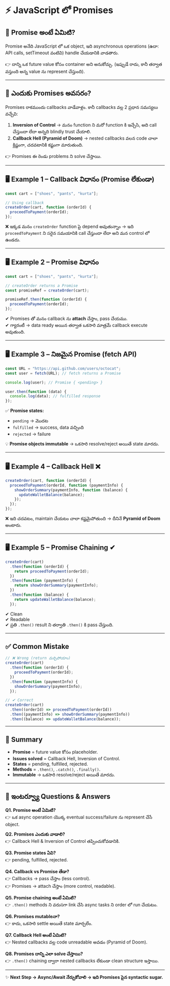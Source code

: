 # ⚡ JavaScript లో Promises  

## 📌 Promise అంటే ఏమిటి?  
Promise అనేది JavaScript లో ఒక object, ఇది asynchronous operations (ఉదా: API calls, setTimeout వంటివి) handle చేయడానికి వాడతారు.  

👉 దాన్ని ఒక future value కోసం container అని అనుకోచ్చు. (ఇప్పుడే రాదు, కానీ తర్వాత వస్తుంది అన్న value ను represent చేస్తుంది).  

---

## 🚀 ఎందుకు Promises అవసరం?  
Promises రాకముందు callbacks వాడేవాళ్లం. కానీ callbacks వల్ల 2 ప్రధాన సమస్యలు వచ్చేవి:  

1. **Inversion of Control** → మనం function ని మరో function కి ఇచ్చేసి, అది call చేస్తుందా లేదా అన్నది blindly trust చేయాలి.  
2. **Callback Hell (Pyramid of Doom)** → nested callbacks వలన code చాలా క్లిష్టంగా, చదవటానికి కష్టంగా మారుతుంది.  

👉 Promises ఈ రెండు problems ని solve చేస్తాయి.  

---

## 🖥️ Example 1 – Callback విధానం (Promise లేకుండా)  
```js
const cart = ["shoes", "pants", "kurta"];  

// Using callback
createOrder(cart, function (orderId) {  
  proceedToPayment(orderId);  
});
```  

❌ ఇక్కడ మనం `createOrder` function పై depend అవుతున్నాం → ఇది `proceedToPayment` ని సరైన సమయానికి call చేస్తుందా లేదా అని మన control లో ఉండదు.  

---

## 🖥️ Example 2 – Promise విధానం  
```js
const cart = ["shoes", "pants", "kurta"];  

// createOrder returns a Promise
const promiseRef = createOrder(cart);  

promiseRef.then(function (orderId) {  
  proceedToPayment(orderId);  
});
```  

✔ Promises తో మనం callback ను **attach** చేస్తాం, pass చేయము.  
✔ గ్యారంటీ → data ready అయిన తర్వాత ఒకసారి మాత్రమే callback execute అవుతుంది.  

---

## 🖥️ Example 3 – నిజమైన Promise (fetch API)  
```js
const URL = "https://api.github.com/users/octocat";  
const user = fetch(URL); // fetch returns a Promise  

console.log(user); // Promise { <pending> }  

user.then(function (data) {  
  console.log(data); // fulfilled response  
});
```  

✅ **Promise states:**  
- `pending` → మొదట  
- `fulfilled` → success, data వచ్చింది  
- `rejected` → failure  

💡 **Promise objects immutable** → ఒకసారి resolve/reject అయితే state మారదు.  

---

## 🖥️ Example 4 – Callback Hell ❌  
```js
createOrder(cart, function (orderId) {  
  proceedToPayment(orderId, function (paymentInfo) {  
    showOrderSummary(paymentInfo, function (balance) {  
      updateWalletBalance(balance);  
    });  
  });  
});
```  

❌ ఇది చదవటం, maintain చేయటం చాలా కష్టమైపోతుంది → దీనినే **Pyramid of Doom** అంటారు.  

---

## 🖥️ Example 5 – Promise Chaining ✔  
```js
createOrder(cart)
  .then(function (orderId) {  
    return proceedToPayment(orderId);  
  })  
  .then(function (paymentInfo) {  
    return showOrderSummary(paymentInfo);  
  })  
  .then(function (balance) {  
    return updateWalletBalance(balance);  
  });
```  

✔ Clean  
✔ Readable  
✔ ప్రతి `.then()` result ని తర్వాతి `.then()` కి pass చేస్తుంది.  

---

## ✅ Common Mistake  
```js
// ❌ Wrong (return మర్చిపోయాం)
createOrder(cart)
  .then(function (orderId) {  
    proceedToPayment(orderId);  
  })  
  .then(function (paymentInfo) {  
    showOrderSummary(paymentInfo);  
  });

// ✔ Correct
createOrder(cart)
  .then((orderId) => proceedToPayment(orderId))  
  .then((paymentInfo) => showOrderSummary(paymentInfo))  
  .then((balance) => updateWalletBalance(balance));
```  

---

## 📌 Summary  
- **Promise** = future value కోసం placeholder.  
- **Issues solved** = Callback Hell, Inversion of Control.  
- **States** = pending, fulfilled, rejected.  
- **Methods** = `.then()`, `.catch()`, `.finally()`.  
- **Immutable** → ఒకసారి resolve/reject అయితే మారదు.  

---

## 🎯 ఇంటర్వ్యూ Questions & Answers  

**Q1. Promise అంటే ఏమిటి?**  
👉 ఒక async operation యొక్క eventual success/failure ను represent చేసే object.  

**Q2. Promises ఎందుకు వాడాలి?**  
👉 Callback Hell & Inversion of Control తప్పించుకోవడానికి.  

**Q3. Promise states ఏవి?**  
👉 pending, fulfilled, rejected.  

**Q4. Callback vs Promise తేడా?**  
👉 Callbacks → pass చేస్తాం (less control).  
👉 Promises → attach చేస్తాం (more control, readable).  

**Q5. Promise chaining అంటే ఏమిటి?**  
👉 `.then()` methods ని వరుసగా link చేసి async tasks ని order లో run చేయటం.  

**Q6. Promises mutableనా?**  
👉 కాదు, ఒకసారి settle అయితే state మార్చలేం.  

**Q7. Callback Hell అంటే ఏమిటి?**  
👉 Nested callbacks వల్ల code unreadable అవడం (Pyramid of Doom).  

**Q8. Promises దాన్ని ఎలా solve చేస్తాయి?**  
👉 `.then()` chaining ద్వారా nested callbacks లేకుండా clean structure ఇస్తాయి.  

---

✨ **Next Step → Async/Await నేర్చుకోవాలి → ఇది Promises పైన syntactic sugar.**  
